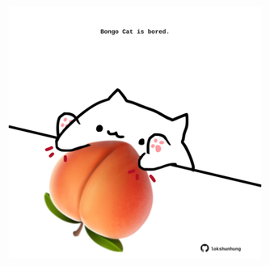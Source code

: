 <!-- built at 17/07/2021, 10:01:43 UTC -->
<p align="center">
  <img width="500" height="500" src="./ReadmeImage.svg">
</p>
